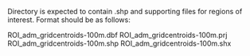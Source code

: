 Directory is expected to contain .shp and supporting files for regions of interest. Format should be as follows:

ROI_adm_gridcentroids-100m.dbf
ROI_adm_gridcentroids-100m.prj
ROI_adm_gridcentroids-100m.shp
ROI_adm_gridcentroids-100m.shx